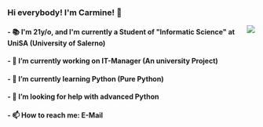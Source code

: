 ### Hi everybody! I'm Carmine! 👋                                                                         
<img align="right" src="![Anurag's github stats](https://github-readme-stats.vercel.app/api?username=carmineh)"></img>
#### - 📚 I'm 21y/o, and I'm currently a Student of "Informatic Science" at UniSA (University of Salerno)
#### - 🔭 I’m currently working on IT-Manager (An university Project)
#### - 🌱 I’m currently learning Python (Pure Python)
#### - 🤔 I’m looking for help with advanced Python
#### - 📫 How to reach me: E-Mail 

